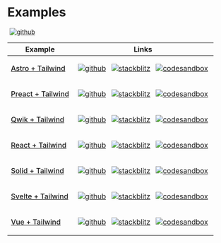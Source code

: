 # Examples

<p>
  <a title="github" href="https://github.com/flamrdevs/klass-examples" target="_blank" style="display: inline-block; margin: 0px 4px;">
    <img alt="github" src="https://none.deno.dev/ui/button/simple?i=github&e=Open in GitHub" hspace="1">
  </a>
</p>

<table>
  <thead>
    <tr>
      <th>Example</th>
      <th>Links</th>
    </tr>
  </thead>
  <tbody>
    <tr>
      <td>
        <a href="/examples/astro-tailwind" style="font-size: 1rem; font-weight: 500;">Astro + Tailwind</a>
      </td>
      <td>
        <p align="center">
          <a title="github" href="https://github.com/flamrdevs/klass-examples/tree/main/astro-tailwind" target="_blank" style="display: inline-block; margin: 0px 4px;">
            <img alt="github" src="https://none.deno.dev/ui/icon-button/simple?i=github" />
          </a>
          <a title="stackblitz" href="https://stackblitz.com/fork/github/flamrdevs/klass-examples/tree/main/astro-tailwind?title=Klass%20Astro%20Tailwind" target="_blank" style="display: inline-block; margin: 0px 4px;">
            <img alt="stackblitz" src="https://none.deno.dev/ui/icon-button/simple?c=blue&i=stackblitz" />
          </a>
          <a title="codesandbox" href="https://codesandbox.io/p/sandbox/github/flamrdevs/klass-examples/tree/main/astro-tailwind" target="_blank" style="display: inline-block; margin: 0px 4px;">
            <img alt="codesandbox" src="https://none.deno.dev/ui/icon-button/simple?i=codesandbox" />
          </a>
        </p>
      </td>
    </tr>
    <tr>
      <td>
        <a href="/examples/preact-tailwind" style="font-size: 1rem; font-weight: 500;">Preact + Tailwind</a>
      </td>
      <td>
        <p align="center">
          <a title="github" href="https://github.com/flamrdevs/klass-examples/tree/main/preact-tailwind" target="_blank" style="display: inline-block; margin: 0px 4px;">
            <img alt="github" src="https://none.deno.dev/ui/icon-button/simple?i=github" />
          </a>
          <a title="stackblitz" href="https://stackblitz.com/fork/github/flamrdevs/klass-examples/tree/main/preact-tailwind?title=Klass%20Preact%20Tailwind" target="_blank" style="display: inline-block; margin: 0px 4px;">
            <img alt="stackblitz" src="https://none.deno.dev/ui/icon-button/simple?c=blue&i=stackblitz" />
          </a>
          <a title="codesandbox" href="https://codesandbox.io/p/sandbox/github/flamrdevs/klass-examples/tree/main/preact-tailwind" target="_blank" style="display: inline-block; margin: 0px 4px;">
            <img alt="codesandbox" src="https://none.deno.dev/ui/icon-button/simple?i=codesandbox" />
          </a>
        </p>
      </td>
    </tr>
    <tr>
      <td>
        <a href="/examples/qwik-tailwind" style="font-size: 1rem; font-weight: 500;">Qwik + Tailwind</a>
      </td>
      <td>
        <p align="center">
          <a title="github" href="https://github.com/flamrdevs/klass-examples/tree/main/qwik-tailwind" target="_blank" style="display: inline-block; margin: 0px 4px;">
            <img alt="github" src="https://none.deno.dev/ui/icon-button/simple?i=github" />
          </a>
          <a title="stackblitz" href="https://stackblitz.com/fork/github/flamrdevs/klass-examples/tree/main/qwik-tailwind?title=Klass%20Qwik%20Tailwind" target="_blank" style="display: inline-block; margin: 0px 4px;">
            <img alt="stackblitz" src="https://none.deno.dev/ui/icon-button/simple?c=blue&i=stackblitz" />
          </a>
          <a title="codesandbox" href="https://codesandbox.io/p/sandbox/github/flamrdevs/klass-examples/tree/main/qwik-tailwind" target="_blank" style="display: inline-block; margin: 0px 4px;">
            <img alt="codesandbox" src="https://none.deno.dev/ui/icon-button/simple?i=codesandbox" />
          </a>
        </p>
      </td>
    </tr>
    <tr>
      <td>
        <a href="/examples/react-tailwind" style="font-size: 1rem; font-weight: 500;">React + Tailwind</a>
      </td>
      <td>
        <p align="center">
          <a title="github" href="https://github.com/flamrdevs/klass-examples/tree/main/react-tailwind" target="_blank" style="display: inline-block; margin: 0px 4px;">
            <img alt="github" src="https://none.deno.dev/ui/icon-button/simple?i=github" />
          </a>
          <a title="stackblitz" href="https://stackblitz.com/fork/github/flamrdevs/klass-examples/tree/main/react-tailwind?title=Klass%20React%20Tailwind" target="_blank" style="display: inline-block; margin: 0px 4px;">
            <img alt="stackblitz" src="https://none.deno.dev/ui/icon-button/simple?c=blue&i=stackblitz" />
          </a>
          <a title="codesandbox" href="https://codesandbox.io/p/sandbox/github/flamrdevs/klass-examples/tree/main/react-tailwind" target="_blank" style="display: inline-block; margin: 0px 4px;">
            <img alt="codesandbox" src="https://none.deno.dev/ui/icon-button/simple?i=codesandbox" />
          </a>
        </p>
      </td>
    </tr>
    <tr>
      <td>
        <a href="/examples/solid-tailwind" style="font-size: 1rem; font-weight: 500;">Solid + Tailwind</a>
      </td>
      <td>
        <p align="center">
          <a title="github" href="https://github.com/flamrdevs/klass-examples/tree/main/solid-tailwind" target="_blank" style="display: inline-block; margin: 0px 4px;">
            <img alt="github" src="https://none.deno.dev/ui/icon-button/simple?i=github" />
          </a>
          <a title="stackblitz" href="https://stackblitz.com/fork/github/flamrdevs/klass-examples/tree/main/solid-tailwind?title=Klass%20Solid%20Tailwind" target="_blank" style="display: inline-block; margin: 0px 4px;">
            <img alt="stackblitz" src="https://none.deno.dev/ui/icon-button/simple?c=blue&i=stackblitz" />
          </a>
          <a title="codesandbox" href="https://codesandbox.io/p/sandbox/github/flamrdevs/klass-examples/tree/main/solid-tailwind" target="_blank" style="display: inline-block; margin: 0px 4px;">
            <img alt="codesandbox" src="https://none.deno.dev/ui/icon-button/simple?i=codesandbox" />
          </a>
        </p>
      </td>
    </tr>
    <tr>
      <td>
        <a href="/examples/svelte-tailwind" style="font-size: 1rem; font-weight: 500;">Svelte + Tailwind</a>
      </td>
      <td>
        <p align="center">
          <a title="github" href="https://github.com/flamrdevs/klass-examples/tree/main/svelte-tailwind" target="_blank" style="display: inline-block; margin: 0px 4px;">
            <img alt="github" src="https://none.deno.dev/ui/icon-button/simple?i=github" />
          </a>
          <a title="stackblitz" href="https://stackblitz.com/fork/github/flamrdevs/klass-examples/tree/main/svelte-tailwind?title=Klass%20Svelte%20Tailwind" target="_blank" style="display: inline-block; margin: 0px 4px;">
            <img alt="stackblitz" src="https://none.deno.dev/ui/icon-button/simple?c=blue&i=stackblitz" />
          </a>
          <a title="codesandbox" href="https://codesandbox.io/p/sandbox/github/flamrdevs/klass-examples/tree/main/svelte-tailwind" target="_blank" style="display: inline-block; margin: 0px 4px;">
            <img alt="codesandbox" src="https://none.deno.dev/ui/icon-button/simple?i=codesandbox" />
          </a>
        </p>
      </td>
    </tr>
    <tr>
      <td>
        <a href="/examples/vue-tailwind" style="font-size: 1rem; font-weight: 500;">Vue + Tailwind</a>
      </td>
      <td>
        <p align="center">
          <a title="github" href="https://github.com/flamrdevs/klass-examples/tree/main/vue-tailwind" target="_blank" style="display: inline-block; margin: 0px 4px;">
            <img alt="github" src="https://none.deno.dev/ui/icon-button/simple?i=github" />
          </a>
          <a title="stackblitz" href="https://stackblitz.com/fork/github/flamrdevs/klass-examples/tree/main/vue-tailwind?title=Klass%20Vue%20Tailwind" target="_blank" style="display: inline-block; margin: 0px 4px;">
            <img alt="stackblitz" src="https://none.deno.dev/ui/icon-button/simple?c=blue&i=stackblitz" />
          </a>
          <a title="codesandbox" href="https://codesandbox.io/p/sandbox/github/flamrdevs/klass-examples/tree/main/vue-tailwind" target="_blank" style="display: inline-block; margin: 0px 4px;">
            <img alt="codesandbox" src="https://none.deno.dev/ui/icon-button/simple?i=codesandbox" />
          </a>
        </p>
      </td>
    </tr>
  </tbody>
</table>
